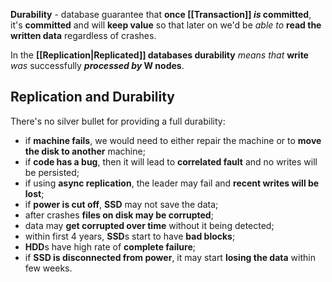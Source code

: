 **Durability** - database guarantee that 
	**once [[Transaction]] *is* committed**, 
		it's **committed** 
		and will **keep value**
	so that
		 later on we'd be *able to*  **read the written data** regardless of crashes.

In the **[[Replication|Replicated]] databases durability** 
*means that* **write** *was* successfully ***processed by* W nodes**.

## Replication and Durability

There's no silver bullet for providing a full durability:
- if **machine fails**, we would need to either repair the machine or to **move the disk to another** machine;
- if **code has a bug**, then it will lead to **correlated fault** and no writes will be persisted;
- if using **async replication**, the leader may fail and **recent writes will be lost**;
- if **power is cut off**, **SSD** may not save the data;
- after crashes **files on disk may be corrupted**;
- data may **get corrupted over time** without it being detected;
- within first 4 years, **SSD**s start to have **bad blocks**;
- **HDD**s have high rate of **complete failure**;
- if **SSD is disconnected from power**, it may start **losing the data** within few weeks.
